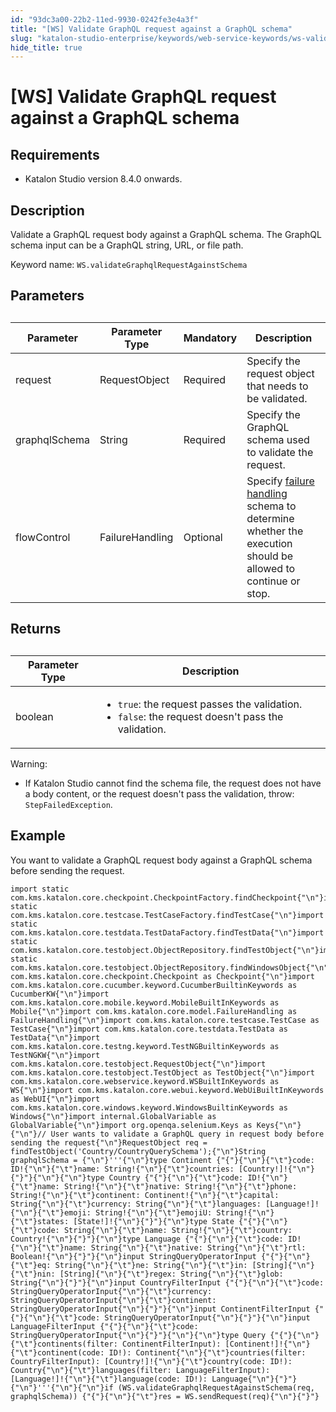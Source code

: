 ```yaml
---
id: "93dc3a00-22b2-11ed-9930-0242fe3e4a3f"
title: "[WS] Validate GraphQL request against a GraphQL schema"
slug: "katalon-studio-enterprise/keywords/web-service-keywords/ws-validate-graphql-request-against-a-graphql-schema"
hide_title: true
---
```


# <a id="concept-3985" class="anchor_top_offset"/><a id="ariaid-title1" class="anchor_top_offset"/>[WS] Validate GraphQL request against a GraphQL schema


## Requirements

<ul xmlns="http://www.w3.org/1999/xhtml" className="ul"><li className="li"><p className="p">Katalon Studio version 8.4.0 onwards.</p></li></ul> 

## Description

<p xmlns="http://www.w3.org/1999/xhtml" className="p">Validate a GraphQL request body against a GraphQL schema. The GraphQL schema input can be a GraphQL string, URL, or file path.</p> 
<p xmlns="http://www.w3.org/1999/xhtml" className="p">Keyword name: <code className="ph codeph">WS.validateGraphqlRequestAgainstSchema</code></p> 

## Parameters

<table xmlns="http://www.w3.org/1999/xhtml" className="table"><caption /><colgroup><col /><col /><col /><col /></colgroup><thead className="thead"><tr className><th className="entry anchor_top_offset" id="concept-3985__entry__1">Parameter</th><th className="entry anchor_top_offset" id="concept-3985__entry__2">Parameter Type</th><th className="entry anchor_top_offset" id="concept-3985__entry__3">Mandatory</th><th className="entry anchor_top_offset" id="concept-3985__entry__4">Description</th></tr></thead><tbody className="tbody"><tr className><td className="entry" headers="concept-3985__entry__1 concept-3985__entry__2 concept-3985__entry__3 concept-3985__entry__4 ">request</td><td className="entry" headers="concept-3985__entry__1 concept-3985__entry__2 concept-3985__entry__3 concept-3985__entry__4 ">RequestObject</td><td className="entry" headers="concept-3985__entry__1 concept-3985__entry__2 concept-3985__entry__3 concept-3985__entry__4 ">Required</td><td className="entry" headers="concept-3985__entry__1 concept-3985__entry__2 concept-3985__entry__3 concept-3985__entry__4 ">Specify the request object that needs to be validated.</td></tr><tr className><td className="entry" headers="concept-3985__entry__1 concept-3985__entry__2 concept-3985__entry__3 concept-3985__entry__4 ">graphqlSchema</td><td className="entry" headers="concept-3985__entry__1 concept-3985__entry__2 concept-3985__entry__3 concept-3985__entry__4 ">String</td><td className="entry" headers="concept-3985__entry__1 concept-3985__entry__2 concept-3985__entry__3 concept-3985__entry__4 ">Required</td><td className="entry" headers="concept-3985__entry__1 concept-3985__entry__2 concept-3985__entry__3 concept-3985__entry__4 ">Specify the GraphQL schema used to validate the request.</td></tr><tr className><td className="entry" headers="concept-3985__entry__1 concept-3985__entry__2 concept-3985__entry__3 concept-3985__entry__4 ">flowControl</td><td className="entry" headers="concept-3985__entry__1 concept-3985__entry__2 concept-3985__entry__3 concept-3985__entry__4 ">FailureHandling</td><td className="entry" headers="concept-3985__entry__1 concept-3985__entry__2 concept-3985__entry__3 concept-3985__entry__4 ">Optional</td><td className="entry" headers="concept-3985__entry__1 concept-3985__entry__2 concept-3985__entry__3 concept-3985__entry__4 ">Specify <a className="xref" href="/docs/katalon-studio-enterprise/error-management/test-maintenance/failure-handling">failure handling</a> schema to determine whether the execution should be allowed to continue or stop.</td></tr></tbody></table> 

## Returns

<table xmlns="http://www.w3.org/1999/xhtml" className="table"><caption /><colgroup><col /><col /></colgroup><thead className="thead"><tr className><th className="entry anchor_top_offset" id="concept-3985__entry__17">Parameter Type</th><th className="entry anchor_top_offset" id="concept-3985__entry__18">Description</th></tr></thead><tbody className="tbody"><tr className><td className="entry" headers="concept-3985__entry__17 concept-3985__entry__18 ">boolean</td><td className="entry" headers="concept-3985__entry__17 concept-3985__entry__18 "><ul className="ul"><li className="li"><code className="ph codeph">true</code>: the request passes the validation.</li><li className="li"><code className="ph codeph">false</code>: the request doesn't pass the validation.</li></ul></td></tr></tbody></table> 
<div xmlns="http://www.w3.org/1999/xhtml" className="p"><div className="note warning note_warning"><span className="note__title">Warning:</span> <ul className="ul"><li className="li"><p className="p">If Katalon Studio cannot find the schema file, the request does not have a body content, or the request doesn't pass the validation, throw: <code className="ph codeph">StepFailedException</code>.</p></li></ul></div></div>

## Example

<div xmlns="http://www.w3.org/1999/xhtml" className="p">You want to validate a GraphQL request body against a GraphQL schema before sending the request.<pre className="pre codeblock"><code>import static com.kms.katalon.core.checkpoint.CheckpointFactory.findCheckpoint{"\n"}import static com.kms.katalon.core.testcase.TestCaseFactory.findTestCase{"\n"}import static com.kms.katalon.core.testdata.TestDataFactory.findTestData{"\n"}import static com.kms.katalon.core.testobject.ObjectRepository.findTestObject{"\n"}import static com.kms.katalon.core.testobject.ObjectRepository.findWindowsObject{"\n"}import com.kms.katalon.core.checkpoint.Checkpoint as Checkpoint{"\n"}import com.kms.katalon.core.cucumber.keyword.CucumberBuiltinKeywords as CucumberKW{"\n"}import com.kms.katalon.core.mobile.keyword.MobileBuiltInKeywords as Mobile{"\n"}import com.kms.katalon.core.model.FailureHandling as FailureHandling{"\n"}import com.kms.katalon.core.testcase.TestCase as TestCase{"\n"}import com.kms.katalon.core.testdata.TestData as TestData{"\n"}import com.kms.katalon.core.testng.keyword.TestNGBuiltinKeywords as TestNGKW{"\n"}import com.kms.katalon.core.testobject.RequestObject{"\n"}import com.kms.katalon.core.testobject.TestObject as TestObject{"\n"}import com.kms.katalon.core.webservice.keyword.WSBuiltInKeywords as WS{"\n"}import com.kms.katalon.core.webui.keyword.WebUiBuiltInKeywords as WebUI{"\n"}import com.kms.katalon.core.windows.keyword.WindowsBuiltinKeywords as Windows{"\n"}import internal.GlobalVariable as GlobalVariable{"\n"}import org.openqa.selenium.Keys as Keys{"\n"}​{"\n"}// User wants to validate a GraphQL query in request body before sending the request{"\n"}RequestObject req = findTestObject('Country/CountryQuerySchema');{"\n"}String graphqlSchema = {"\n"}'''{"\n"}type Continent {"{"}{"\n"}{"\t"}code: ID!{"\n"}{"\t"}name: String!{"\n"}{"\t"}countries: [Country!]!{"\n"}{"}"}{"\n"}​{"\n"}type Country {"{"}{"\n"}{"\t"}code: ID!{"\n"}{"\t"}name: String!{"\n"}{"\t"}native: String!{"\n"}{"\t"}phone: String!{"\n"}{"\t"}continent: Continent!{"\n"}{"\t"}capital: String{"\n"}{"\t"}currency: String{"\n"}{"\t"}languages: [Language!]!{"\n"}{"\t"}emoji: String!{"\n"}{"\t"}emojiU: String!{"\n"}{"\t"}states: [State!]!{"\n"}{"}"}{"\n"}type State {"{"}{"\n"}{"\t"}code: String{"\n"}{"\t"}name: String!{"\n"}{"\t"}country: Country!{"\n"}{"}"}{"\n"}type Language {"{"}{"\n"}{"\t"}code: ID!{"\n"}{"\t"}name: String{"\n"}{"\t"}native: String{"\n"}{"\t"}rtl: Boolean!{"\n"}{"}"}{"\n"}input StringQueryOperatorInput {"{"}{"\n"}{"\t"}eq: String{"\n"}{"\t"}ne: String{"\n"}{"\t"}in: [String]{"\n"}{"\t"}nin: [String]{"\n"}{"\t"}regex: String{"\n"}{"\t"}glob: String{"\n"}{"}"}{"\n"}input CountryFilterInput {"{"}{"\n"}{"\t"}code: StringQueryOperatorInput{"\n"}{"\t"}currency: StringQueryOperatorInput{"\n"}{"\t"}continent: StringQueryOperatorInput{"\n"}{"}"}{"\n"}input ContinentFilterInput {"{"}{"\n"}{"\t"}code: StringQueryOperatorInput{"\n"}{"}"}{"\n"}input LanguageFilterInput {"{"}{"\n"}{"\t"}code: StringQueryOperatorInput{"\n"}{"}"}{"\n"}​{"\n"}type Query {"{"}{"\n"}{"\t"}continents(filter: ContinentFilterInput): [Continent!]!{"\n"}{"\t"}continent(code: ID!): Continent{"\n"}{"\t"}countries(filter: CountryFilterInput): [Country!]!{"\n"}{"\t"}country(code: ID!): Country{"\n"}{"\t"}languages(filter: LanguageFilterInput): [Language!]!{"\n"}{"\t"}language(code: ID!): Language{"\n"}{"}"}{"\n"}'''{"\n"}​{"\n"}if (WS.validateGraphqlRequestAgainstSchema(req, graphqlSchema)) {"{"}{"\n"}{"\t"}res = WS.sendRequest(req){"\n"}{"}"}</code></pre></div>
